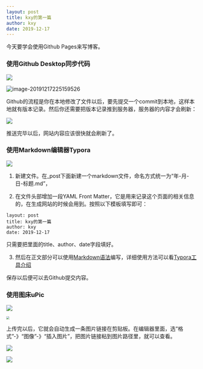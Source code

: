 ```yaml
---
layout: post
title: kxy的第一篇
author: kxy
date: 2019-12-17
---
```




今天要学会使用Github Pages来写博客。



### 使用Github Desktop同步代码

![](https://pic.lucki.cn/uPic/PwSFZo.png)



![image-20191217225159526](https://pic.lucki.cn/uPic/r1dG9J.png)

Github的流程是你在本地修改了文件以后，要先提交一个commit到本地，这样本地就有版本记录。然后你还需要把版本记录推到服务器，服务器的内容才会刷新：

![](https://pic.lucki.cn/uPic/DJ76UB.png)

推送完毕以后，网站内容应该很快就会刷新了。



### 使用Markdown编辑器Typora

![](https://pic.lucki.cn/uPic/mEh4Ac.png)

1. 新建文件。在_post下面新建一个markdown文件，命名方式统一为“年-月-日-标题.md”，

2. 在文件头部增加一段YAML Front Matter，它是用来记录这个页面的相关信息的，在生成网站的时候会用到。按照以下模板填写即可：

```
layout: post
title: kxy的第一篇
author: kxy
date: 2019-12-17
```

只需要把里面的title、author、date字段填好。

3. 然后在正文部分可以使用[Markdown语法](https://www.jianshu.com/p/b30955885e6d)编写，详细使用方法可以看[Typora工具介绍](https://sspai.com/post/54912)



保存以后便可以去Github提交内容。



### 使用图床uPic

![](https://pic.lucki.cn/uPic/GKTvPz.png)

<img src="https://pic.lucki.cn/uPic/SsDhEB.png" style="zoom:50%;" />

上传完以后，它就会自动生成一条图片链接在剪贴板。在编辑器里面，选“格式”-》“图像”-》“插入图片”，把图片链接粘到图片路径里，就可以查看。

![](https://pic.lucki.cn/uPic/60n6j0.png)



![](https://pic.lucki.cn/uPic/0jfpNn.png)

